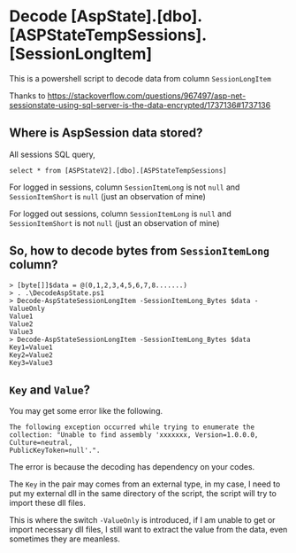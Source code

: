 # Decode [AspState].[dbo].[ASPStateTempSessions].[SessionLongItem]

This is a powershell script to decode data from column `SessionLongItem`

Thanks to https://stackoverflow.com/questions/967497/asp-net-sessionstate-using-sql-server-is-the-data-encrypted/1737136#1737136

## Where is AspSession data stored?

All sessions SQL query,

`select * from [ASPStateV2].[dbo].[ASPStateTempSessions]`

For logged in sessions, column `SessionItemLong` is not `null` and `SessionItemShort` is `null` (just an observation of mine)

For logged out sessions, column `SessionItemLong` is `null` and `SessionItemShort` is not `null` (just an observation of mine)

## So, how to decode bytes from `SessionItemLong` column?

```
> [byte[]]$data = @(0,1,2,3,4,5,6,7,8.......)
> . .\DecodeAspState.ps1
> Decode-AspStateSessionLongItem -SessionItemLong_Bytes $data -ValueOnly
Value1
Value2
Value3
> Decode-AspStateSessionLongItem -SessionItemLong_Bytes $data
Key1=Value1
Key2=Value2
Key3=Value3
```

## `Key` and `Value`?

You may get some error like the following.

```
The following exception occurred while trying to enumerate the collection: "Unable to find assembly 'xxxxxxx, Version=1.0.0.0, Culture=neutral, 
PublicKeyToken=null'.".
```

The error is because the decoding has dependency on your codes.

The `Key` in the pair may comes from an external type, in my case, I need to put my external dll in the same directory of the script, the script will try to import these dll files.

This is where the switch `-ValueOnly` is introduced, if I am unable to get or import necessary dll files, I still want to extract the value from the data, even  sometimes they are meanless.



